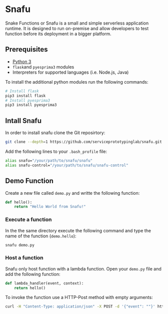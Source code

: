 # Snafu
Snake Functions or Snafu is a small and simple serverless application runtime. It is designed to run on-premise and allow developers to test function before its deployment in a bigger platform.

## Prerequisites

* [Python 3](https://www.python.org/downloads/)
* `flask`and `pyesprima3` modules
* Interpreters for supported languages (i.e. Node.js, Java)

To install the additional python modules run the following commands:
```sh
# Install flask
pip3 install flask
# Install pyesprima3
pip3 install pyesprima3
```
## Intall Snafu
In order to install snafu clone the Git reposirtory:
```sh
git clone --depth=1 https://github.com/serviceprototypinglab/snafu.git
```
Add the following lines to your `.bash_profile` file:
```sh
alias snafu="/your/path/to/snafu/snafu"
alias snafu-control="/your/path/to/snafu/snafu-control"
```

## Demo Function

Create a new file called `demo.py` and writte the following function:
```python
def hello():
	return "Hello World from Snafu!"
```
### Execute a function
In the the same directory execute the following command and type the name of the function (`demo.hello`):
```sh
snafu demo.py
```
### Host a function
Snafu only host function with a lambda function. Open your `demo.py` file and add the following function:
```python
def lambda_handler(event, context):
	return hello()
```
To invoke the function use a HTTP-Post method with empty arguments:
```sh
curl -H "Content-Type: application/json" -X POST -d '{"event": ""}' http://localhost:10000/2015-03-31/functions/demo.lambda_handler/invocations
```
